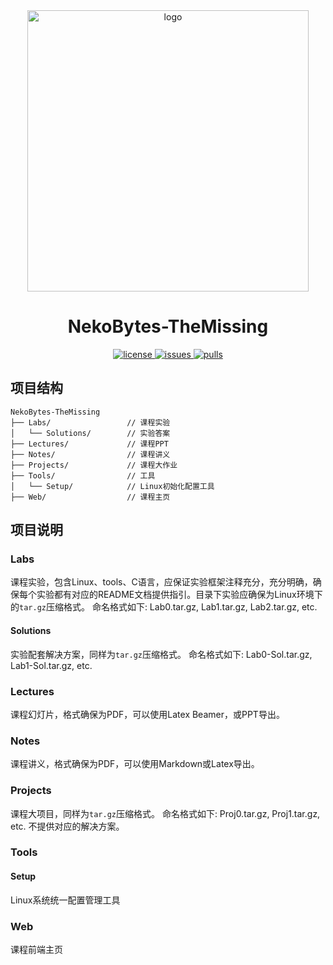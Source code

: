 <div align="center">
  <img src="https://cdn.xyxsw.site/hdu-cs-wiki%20full.svg" alt="logo" width="450rem" height="450rem"/>
</div>
<h1 align="center">NekoBytes-TheMissing</h1>
<p align="center">
  <a href="https://github.com/E1PsyCongroo/NekoBytes-TheMissing/blob/master/LICENSE">
    <img src="https://img.shields.io/github/license/E1PsyCongroo/NekoBytes-TheMissing?color=red" alt="license">
  </a>
  <!-- <a href="https://github.com/E1PsyCongroo/NekoBytes-TheMissing/releases">
    <img src="https://img.shields.io/github/v/release/E1PsyCongroo/NekoBytes-TheMissing?color=purple&include_prereleases" alt="release"> -->
  </a>
  <a href="https://github.com/E1PsyCongroo/NekoBytes-TheMissing/issues">
    <img src="https://img.shields.io/github/issues/E1PsyCongroo/NekoBytes-TheMissing?color=lightgreen" alt="issues">
  </a>
  <a href="https://github.com/E1PsyCongroo/NekoBytes-TheMissing/pulls">
    <img src="https://img.shields.io/github/issues-pr/E1PsyCongroo/NekoBytes-TheMissing?color=lightgreen" alt="pulls">
  </a>
</p>

## 项目结构
```
NekoBytes-TheMissing
├── Labs/                 // 课程实验
│   └── Solutions/        // 实验答案
├── Lectures/             // 课程PPT
├── Notes/                // 课程讲义
├── Projects/             // 课程大作业
├── Tools/                // 工具
│   └── Setup/            // Linux初始化配置工具
├── Web/                  // 课程主页
```

## 项目说明
### Labs
课程实验，包含Linux、tools、C语言，应保证实验框架注释充分，充分明确，确保每个实验都有对应的README文档提供指引。目录下实验应确保为Linux环境下的`tar.gz`压缩格式。
命名格式如下: Lab0.tar.gz, Lab1.tar.gz, Lab2.tar.gz, etc.
#### Solutions
实验配套解决方案，同样为`tar.gz`压缩格式。
命名格式如下: Lab0-Sol.tar.gz, Lab1-Sol.tar.gz, etc.
### Lectures
课程幻灯片，格式确保为PDF，可以使用Latex Beamer，或PPT导出。
### Notes
课程讲义，格式确保为PDF，可以使用Markdown或Latex导出。
### Projects
课程大项目，同样为`tar.gz`压缩格式。
命名格式如下: Proj0.tar.gz, Proj1.tar.gz, etc.
不提供对应的解决方案。
### Tools
#### Setup
Linux系统统一配置管理工具
### Web
课程前端主页